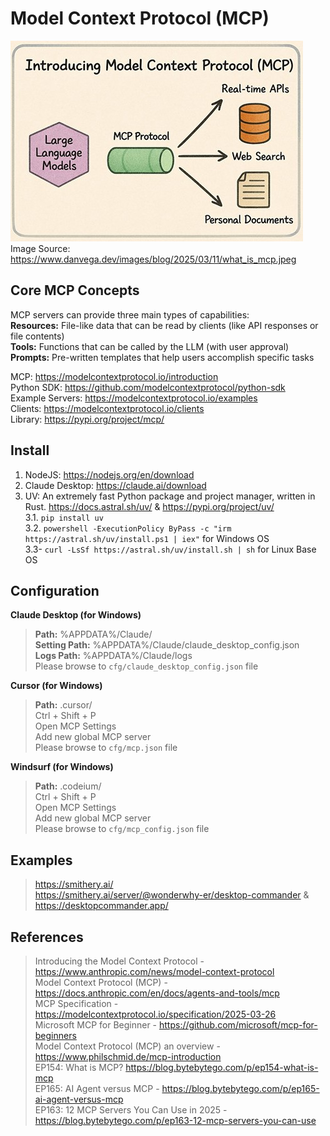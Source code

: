 # Model Context Protocol (MCP)

![Model Context Protocol (MCP)](/img/mcp.jpg "MCP Architecture")  
Image Source: https://www.danvega.dev/images/blog/2025/03/11/what_is_mcp.jpeg

## Core MCP Concepts
MCP servers can provide three main types of capabilities:  
**Resources:** File-like data that can be read by clients (like API responses or file contents)  
**Tools:** Functions that can be called by the LLM (with user approval)  
**Prompts:** Pre-written templates that help users accomplish specific tasks  

MCP: https://modelcontextprotocol.io/introduction  
Python SDK: https://github.com/modelcontextprotocol/python-sdk  
Example Servers: https://modelcontextprotocol.io/examples  
Clients: https://modelcontextprotocol.io/clients  
Library: https://pypi.org/project/mcp/  

## Install
1. NodeJS: https://nodejs.org/en/download  
1. Claude Desktop: https://claude.ai/download  
1. UV: An extremely fast Python package and project manager, written in Rust. https://docs.astral.sh/uv/ & https://pypi.org/project/uv/  
3.1. `pip install uv`  
3.2. `powershell -ExecutionPolicy ByPass -c "irm https://astral.sh/uv/install.ps1 | iex"` for Windows OS  
3.3- `curl -LsSf https://astral.sh/uv/install.sh | sh` for Linux Base OS  


## Configuration

**Claude Desktop (for Windows)**  
> **Path:** %APPDATA%/Claude/  
> **Setting Path:** %APPDATA%/Claude/claude_desktop_config.json  
> **Logs Path:** %APPDATA%/Claude/logs  
> Please browse to `cfg/claude_desktop_config.json` file  

**Cursor (for Windows)**  
> **Path:** .cursor/  
> Ctrl + Shift + P  
> Open MCP Settings  
> Add new global MCP server  
> Please browse to `cfg/mcp.json` file  


**Windsurf (for Windows)**  
> **Path:** .codeium/  
> Ctrl + Shift + P  
> Open MCP Settings  
> Add new global MCP server  
> Please browse to `cfg/mcp_config.json` file  


## Examples
> https://smithery.ai/  
> https://smithery.ai/server/@wonderwhy-er/desktop-commander & https://desktopcommander.app/  


## References
> Introducing the Model Context Protocol - https://www.anthropic.com/news/model-context-protocol  
> Model Context Protocol (MCP) - https://docs.anthropic.com/en/docs/agents-and-tools/mcp  
> MCP Specification - https://modelcontextprotocol.io/specification/2025-03-26  
> Microsoft MCP for Beginner - https://github.com/microsoft/mcp-for-beginners  
> Model Context Protocol (MCP) an overview - https://www.philschmid.de/mcp-introduction  
> EP154: What is MCP? https://blog.bytebytego.com/p/ep154-what-is-mcp  
> EP165: AI Agent versus MCP - https://blog.bytebytego.com/p/ep165-ai-agent-versus-mcp  
> EP163: 12 MCP Servers You Can Use in 2025 - https://blog.bytebytego.com/p/ep163-12-mcp-servers-you-can-use  